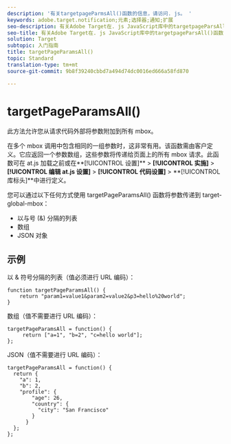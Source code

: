 ```yaml
---
description: '有关targetpageParmsAll()函数的信息，请访问. js。 '
keywords: adobe.target.notification;元素;选择器;通知;扩展
seo-description: 有关Adobe Target在. js JavaScript库中的targetpageParsAll()函数的信息。
seo-title: 有关Adobe Target在. js JavaScript库中的targetpageParsAll()函数的信息。
solution: Target
subtopic: 入门指南
title: targetPageParamsAll()
topic: Standard
translation-type: tm+mt
source-git-commit: 9b8f39240cbbd7a494d74dc0016ed666a58fd870

---
```



# targetPageParamsAll()

此方法允许您从请求代码外部将参数附加到所有 mbox。

在多个 mbox 调用中包含相同的一组参数时，这非常有用。该函数需由客户定义。它应返回一个参数数组，这些参数将传递给页面上的所有 mbox 请求。此函数可在 at.js 加载之前或在**[!UICONTROL 设置]** &gt; **[!UICONTROL 实施]** &gt; **[!UICONTROL 编辑 at.js 设置]** &gt; **[!UICONTROL 代码设置]** &gt; **[!UICONTROL 库标头]**中进行定义。

您可以通过以下任何方式使用 targetPageParamsAll() 函数将参数传递到 target-global-mbox：

* 以与号 (&amp;) 分隔的列表
* 数组
* JSON 对象

## 示例

以 &amp; 符号分隔的列表（值必须进行 URL 编码）：

```
function targetPageParamsAll() { 
    return "param1=value1&param2=value2&p3=hello%20world"; 
}
```

数组（值不需要进行 URL 编码）：

```
targetPageParamsAll = function() { 
     return ["a=1", "b=2", "c=hello world"]; 
};
```

JSON（值不需要进行 URL 编码）：

```
targetPageParamsAll = function() { 
  return { 
    "a": 1, 
    "b": 2, 
    "profile": { 
        "age": 26, 
        "country": { 
          "city": "San Francisco" 
        } 
      } 
  }; 
};
```
